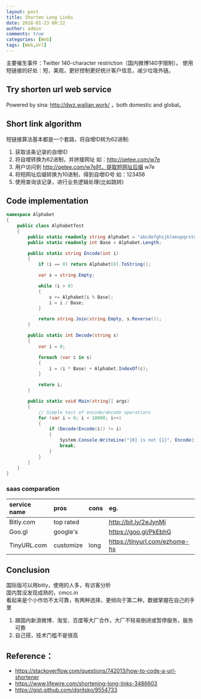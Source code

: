 ```yaml
---
layout: post
title: Shorten Long Links
date: 2018-01-23 00:22
author: admin
comments: true
categories: [Web]
tags: [Web,Url]
---
```




主要催生事件：Twitter 140-character restriction（国内微博140字限制）。
使用短链接的好处：短，美观，更好控制更好统计客户信息，减少垃圾外链。

## Try shorten url web service

Powered by sina: http://dwz.wailian.work/ ，both domestic and global。

## Short link algorithm

短链接算法基本都是一个套路，将自增ID转为62进制:  
1. 获取该条记录的自增ID  
2. 将自增转换为62进制，并拼接网址 如：http://qetee.com/w7e   
3. 用户访问到 http://qetee.com/w7e时，提取短网址后缀 w7e   
4. 将短网址后缀转换为10进制，得到自增ID号 如：123456  
5. 使用查询该记录，进行业务逻辑处理(比如跳转)

 

## Code implementation

```c#
namespace Alphabet 
{
    public class AlphabetTest 
    {
        public static readonly string Alphabet = "abcdefghijklmnopqrstuvwxyz0123456789";
        public static readonly int Base = Alphabet.Length;

        public static string Encode(int i)
        {
            if (i == 0) return Alphabet[0].ToString();

            var s = string.Empty;

            while (i > 0)
            {  
                s += Alphabet[i % Base];
                i = i / Base;
            }

            return string.Join(string.Empty, s.Reverse());
        }

        public static int Decode(string s)
        {
            var i = 0;

            foreach (var c in s)
            {
                i = (i * Base) + Alphabet.IndexOf(c);
            }

            return i;
        }

        public static void Main(string[] args) 
        {
            // Simple test of encode/decode operations
            for (var i = 0; i < 10000; i++) 
            {
                if (Decode(Encode(i)) != i) 
                {
                    System.Console.WriteLine("{0} is not {1}", Encode(i), i);
                    break;
                }
            }
        } 
    }
}
```

### saas comparation

| service name        | pros   |  cons  | eg.|
| :--------   | :-----  | :----  | :----  |
| Bitly.com| top rated| |http://bit.ly/2eJynMi|
| Goo.gl| google's | |https://goo.gl/PkEbhG|
| TinyURL.com | customize|long|https://tinyurl.com/ezhome-hs|

## Conclusion

国际版可以用bitly，使用的人多，有访客分析  
国内暂没发现成熟的，cmcc.in  
看起来是个小作坊不太可靠，有两种选择，更倾向于第二种，数据掌握在自己的手里  
1. 跟国内新浪微博、淘宝、百度等大厂合作，大厂不轻易倒闭或暂停服务，服务可靠
2. 自己搭，技术门槛不是很高

## Reference：

* <https://stackoverflow.com/questions/742013/how-to-code-a-url-shortener>
* <https://www.lifewire.com/shortening-long-links-3486603>
* <https://gist.github.com/dgritsko/9554733>



